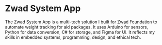 # Zwad System App
The Zwad System App is a multi-tech solution I built for Zwad Foundation to automate weight tracking for aid packages. It uses Arduino for sensors, Python for data conversion, C# for storage, and Figma for UI. It reflects my skills in embedded systems, programming, design, and ethical tech.
